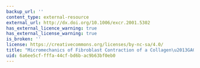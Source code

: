 ```yaml
---
backup_url: ''
content_type: external-resource
external_url: http://dx.doi.org/10.1006/excr.2001.5302
has_external_licence_warning: true
has_external_license_warning: true
is_broken: ''
license: https://creativecommons.org/licenses/by-nc-sa/4.0/
title: "Micromechanics of Fibroblast Contraction of a Collagen\u2013GAG Matrix"
uid: 6a6ee5cf-fffa-44cf-bd6b-ac9b63bf0eb0
---
```

